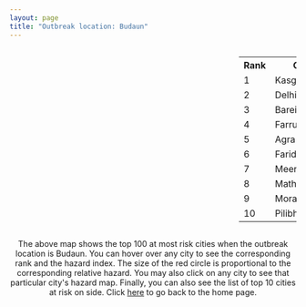 ```yaml
---
layout: page
title: "Outbreak location: Budaun"
---
```

<div style="width: 100%; overflow: auto;">
<div style="width: 75%; float: left;">
<div id="mapid">
<script src="https://buda-magenta.github.io/hazard_map/load_map.js"></script>

<script>
var marker_outbreak = L.marker([28.068312, 79.046073],{"autoPan": true}).addTo(map); marker_outbreak.bindTooltip("Budaun").openTooltip();

var circle_1 = L.circle([27.883846, 78.634890], {"pane": "markerPane", "color": "red", "fill": true, "fillOpacity": 0.2, "fillRule": "evenodd", "lineCap": "round", "lineJoin": "round", "opacity": 1.0, "radius": 141048, "stroke": true, "weight": 3}).addTo(map);
circle_1.bindTooltip("Kasganj<br>rank: 1<br>hazard index: 0.141049")
circle_1.bindPopup('<a href="https://buda-magenta.github.io/hazard_map/Kasganj">Kasganj</a>')

var circle_2 = L.circle([28.651718, 77.221939], {"pane": "markerPane", "color": "red", "fill": true, "fillOpacity": 0.2, "fillRule": "evenodd", "lineCap": "round", "lineJoin": "round", "opacity": 1.0, "radius": 77311, "stroke": true, "weight": 3}).addTo(map);
circle_2.bindTooltip("Delhi<br>rank: 2<br>hazard index: 0.077311")
circle_2.bindPopup('<a href="https://buda-magenta.github.io/hazard_map/Delhi">Delhi</a>')

var circle_3 = L.circle([28.457876, 79.405571], {"pane": "markerPane", "color": "red", "fill": true, "fillOpacity": 0.2, "fillRule": "evenodd", "lineCap": "round", "lineJoin": "round", "opacity": 1.0, "radius": 45508, "stroke": true, "weight": 3}).addTo(map);
circle_3.bindTooltip("Bareilly<br>rank: 3<br>hazard index: 0.045508")
circle_3.bindPopup('<a href="https://buda-magenta.github.io/hazard_map/Bareilly">Bareilly</a>')

var circle_4 = L.circle([27.437194, 79.489129], {"pane": "markerPane", "color": "red", "fill": true, "fillOpacity": 0.2, "fillRule": "evenodd", "lineCap": "round", "lineJoin": "round", "opacity": 1.0, "radius": 16944, "stroke": true, "weight": 3}).addTo(map);
circle_4.bindTooltip("Farrukhabad<br>rank: 4<br>hazard index: 0.016945")
circle_4.bindPopup('<a href="https://buda-magenta.github.io/hazard_map/Farrukhabad">Farrukhabad</a>')

var circle_5 = L.circle([27.175255, 78.009816], {"pane": "markerPane", "color": "red", "fill": true, "fillOpacity": 0.2, "fillRule": "evenodd", "lineCap": "round", "lineJoin": "round", "opacity": 1.0, "radius": 12525, "stroke": true, "weight": 3}).addTo(map);
circle_5.bindTooltip("Agra<br>rank: 5<br>hazard index: 0.012526")
circle_5.bindPopup('<a href="https://buda-magenta.github.io/hazard_map/Agra">Agra</a>')

var circle_6 = L.circle([28.402979, 77.310384], {"pane": "markerPane", "color": "red", "fill": true, "fillOpacity": 0.2, "fillRule": "evenodd", "lineCap": "round", "lineJoin": "round", "opacity": 1.0, "radius": 8984, "stroke": true, "weight": 3}).addTo(map);
circle_6.bindTooltip("Faridabad<br>rank: 6<br>hazard index: 0.008985")
circle_6.bindPopup('<a href="https://buda-magenta.github.io/hazard_map/Faridabad">Faridabad</a>')

var circle_7 = L.circle([29.000653, 77.768229], {"pane": "markerPane", "color": "red", "fill": true, "fillOpacity": 0.2, "fillRule": "evenodd", "lineCap": "round", "lineJoin": "round", "opacity": 1.0, "radius": 8372, "stroke": true, "weight": 3}).addTo(map);
circle_7.bindTooltip("Meerut<br>rank: 7<br>hazard index: 0.008373")
circle_7.bindPopup('<a href="https://buda-magenta.github.io/hazard_map/Meerut">Meerut</a>')

var circle_8 = L.circle([27.633333, 77.583333], {"pane": "markerPane", "color": "red", "fill": true, "fillOpacity": 0.2, "fillRule": "evenodd", "lineCap": "round", "lineJoin": "round", "opacity": 1.0, "radius": 6563, "stroke": true, "weight": 3}).addTo(map);
circle_8.bindTooltip("Mathura<br>rank: 8<br>hazard index: 0.006564")
circle_8.bindPopup('<a href="https://buda-magenta.github.io/hazard_map/Mathura">Mathura</a>')

var circle_9 = L.circle([28.863842, 78.805778], {"pane": "markerPane", "color": "red", "fill": true, "fillOpacity": 0.2, "fillRule": "evenodd", "lineCap": "round", "lineJoin": "round", "opacity": 1.0, "radius": 5691, "stroke": true, "weight": 3}).addTo(map);
circle_9.bindTooltip("Moradabad<br>rank: 9<br>hazard index: 0.005691")
circle_9.bindPopup('<a href="https://buda-magenta.github.io/hazard_map/Moradabad">Moradabad</a>')

var circle_10 = L.circle([28.495208, 80.107541], {"pane": "markerPane", "color": "red", "fill": true, "fillOpacity": 0.2, "fillRule": "evenodd", "lineCap": "round", "lineJoin": "round", "opacity": 1.0, "radius": 5629, "stroke": true, "weight": 3}).addTo(map);
circle_10.bindTooltip("Pilibhit<br>rank: 10<br>hazard index: 0.005630")
circle_10.bindPopup('<a href="https://buda-magenta.github.io/hazard_map/Pilibhit">Pilibhit</a>')

var circle_11 = L.circle([27.876990, 78.137290], {"pane": "markerPane", "color": "red", "fill": true, "fillOpacity": 0.2, "fillRule": "evenodd", "lineCap": "round", "lineJoin": "round", "opacity": 1.0, "radius": 5581, "stroke": true, "weight": 3}).addTo(map);
circle_11.bindTooltip("Aligarh<br>rank: 11<br>hazard index: 0.005581")
circle_11.bindPopup('<a href="https://buda-magenta.github.io/hazard_map/Aligarh">Aligarh</a>')

var circle_12 = L.circle([26.460914, 80.321759], {"pane": "markerPane", "color": "red", "fill": true, "fillOpacity": 0.2, "fillRule": "evenodd", "lineCap": "round", "lineJoin": "round", "opacity": 1.0, "radius": 4288, "stroke": true, "weight": 3}).addTo(map);
circle_12.bindTooltip("Kanpur<br>rank: 12<br>hazard index: 0.004288")
circle_12.bindPopup('<a href="https://buda-magenta.github.io/hazard_map/Kanpur">Kanpur</a>')

var circle_13 = L.circle([29.214460, 79.527918], {"pane": "markerPane", "color": "red", "fill": true, "fillOpacity": 0.2, "fillRule": "evenodd", "lineCap": "round", "lineJoin": "round", "opacity": 1.0, "radius": 4131, "stroke": true, "weight": 3}).addTo(map);
circle_13.bindTooltip("Haldwani<br>rank: 13<br>hazard index: 0.004131")
circle_13.bindPopup('<a href="https://buda-magenta.github.io/hazard_map/Haldwani">Haldwani</a>')

var circle_14 = L.circle([28.570784, 77.327107], {"pane": "markerPane", "color": "red", "fill": true, "fillOpacity": 0.2, "fillRule": "evenodd", "lineCap": "round", "lineJoin": "round", "opacity": 1.0, "radius": 4108, "stroke": true, "weight": 3}).addTo(map);
circle_14.bindTooltip("Noida<br>rank: 14<br>hazard index: 0.004109")
circle_14.bindPopup('<a href="https://buda-magenta.github.io/hazard_map/Noida">Noida</a>')

var circle_15 = L.circle([27.177366, 78.389912], {"pane": "markerPane", "color": "red", "fill": true, "fillOpacity": 0.2, "fillRule": "evenodd", "lineCap": "round", "lineJoin": "round", "opacity": 1.0, "radius": 3862, "stroke": true, "weight": 3}).addTo(map);
circle_15.bindTooltip("Firozabad<br>rank: 15<br>hazard index: 0.003862")
circle_15.bindPopup('<a href="https://buda-magenta.github.io/hazard_map/Firozabad">Firozabad</a>')

var circle_16 = L.circle([28.733400, 77.298600], {"pane": "markerPane", "color": "red", "fill": true, "fillOpacity": 0.2, "fillRule": "evenodd", "lineCap": "round", "lineJoin": "round", "opacity": 1.0, "radius": 3276, "stroke": true, "weight": 3}).addTo(map);
circle_16.bindTooltip("Loni<br>rank: 16<br>hazard index: 0.003277")
circle_16.bindPopup('<a href="https://buda-magenta.github.io/hazard_map/Loni">Loni</a>')

var circle_17 = L.circle([28.969640, 79.379747], {"pane": "markerPane", "color": "red", "fill": true, "fillOpacity": 0.2, "fillRule": "evenodd", "lineCap": "round", "lineJoin": "round", "opacity": 1.0, "radius": 3100, "stroke": true, "weight": 3}).addTo(map);
circle_17.bindTooltip("Rudrapur City<br>rank: 17<br>hazard index: 0.003101")
circle_17.bindPopup('<a href="https://buda-magenta.github.io/hazard_map/Rudrapur_City">Rudrapur City</a>')

var circle_18 = L.circle([27.985060, 80.753845], {"pane": "markerPane", "color": "red", "fill": true, "fillOpacity": 0.2, "fillRule": "evenodd", "lineCap": "round", "lineJoin": "round", "opacity": 1.0, "radius": 2951, "stroke": true, "weight": 3}).addTo(map);
circle_18.bindTooltip("Lakhimpur<br>rank: 18<br>hazard index: 0.002951")
circle_18.bindPopup('<a href="https://buda-magenta.github.io/hazard_map/Lakhimpur">Lakhimpur</a>')

var circle_19 = L.circle([27.573243, 78.111739], {"pane": "markerPane", "color": "red", "fill": true, "fillOpacity": 0.2, "fillRule": "evenodd", "lineCap": "round", "lineJoin": "round", "opacity": 1.0, "radius": 2582, "stroke": true, "weight": 3}).addTo(map);
circle_19.bindTooltip("Hathras<br>rank: 19<br>hazard index: 0.002582")
circle_19.bindPopup('<a href="https://buda-magenta.github.io/hazard_map/Hathras">Hathras</a>')

var circle_20 = L.circle([29.448006, 77.740685], {"pane": "markerPane", "color": "red", "fill": true, "fillOpacity": 0.2, "fillRule": "evenodd", "lineCap": "round", "lineJoin": "round", "opacity": 1.0, "radius": 2510, "stroke": true, "weight": 3}).addTo(map);
circle_20.bindTooltip("Muzaffarnagar<br>rank: 20<br>hazard index: 0.002510")
circle_20.bindPopup('<a href="https://buda-magenta.github.io/hazard_map/Muzaffarnagar">Muzaffarnagar</a>')

var circle_21 = L.circle([27.338577, 80.097526], {"pane": "markerPane", "color": "red", "fill": true, "fillOpacity": 0.2, "fillRule": "evenodd", "lineCap": "round", "lineJoin": "round", "opacity": 1.0, "radius": 2139, "stroke": true, "weight": 3}).addTo(map);
circle_21.bindTooltip("Hardoi<br>rank: 21<br>hazard index: 0.002139")
circle_21.bindPopup('<a href="https://buda-magenta.github.io/hazard_map/Hardoi">Hardoi</a>')

var circle_22 = L.circle([27.912633, 79.746563], {"pane": "markerPane", "color": "red", "fill": true, "fillOpacity": 0.2, "fillRule": "evenodd", "lineCap": "round", "lineJoin": "round", "opacity": 1.0, "radius": 2097, "stroke": true, "weight": 3}).addTo(map);
circle_22.bindTooltip("Shahjahanpur<br>rank: 22<br>hazard index: 0.002098")
circle_22.bindPopup('<a href="https://buda-magenta.github.io/hazard_map/Shahjahanpur">Shahjahanpur</a>')

var circle_23 = L.circle([28.794068, 79.185930], {"pane": "markerPane", "color": "red", "fill": true, "fillOpacity": 0.2, "fillRule": "evenodd", "lineCap": "round", "lineJoin": "round", "opacity": 1.0, "radius": 2080, "stroke": true, "weight": 3}).addTo(map);
circle_23.bindTooltip("Rampur<br>rank: 23<br>hazard index: 0.002080")
circle_23.bindPopup('<a href="https://buda-magenta.github.io/hazard_map/Rampur">Rampur</a>')

var circle_24 = L.circle([26.838100, 80.934600], {"pane": "markerPane", "color": "red", "fill": true, "fillOpacity": 0.2, "fillRule": "evenodd", "lineCap": "round", "lineJoin": "round", "opacity": 1.0, "radius": 1882, "stroke": true, "weight": 3}).addTo(map);
circle_24.bindTooltip("Lucknow<br>rank: 24<br>hazard index: 0.001883")
circle_24.bindPopup('<a href="https://buda-magenta.github.io/hazard_map/Lucknow">Lucknow</a>')

var circle_25 = L.circle([28.740613, 77.835426], {"pane": "markerPane", "color": "red", "fill": true, "fillOpacity": 0.2, "fillRule": "evenodd", "lineCap": "round", "lineJoin": "round", "opacity": 1.0, "radius": 1680, "stroke": true, "weight": 3}).addTo(map);
circle_25.bindTooltip("Hapur<br>rank: 25<br>hazard index: 0.001681")
circle_25.bindPopup('<a href="https://buda-magenta.github.io/hazard_map/Hapur">Hapur</a>')

var circle_26 = L.circle([26.718324, 79.090254], {"pane": "markerPane", "color": "red", "fill": true, "fillOpacity": 0.2, "fillRule": "evenodd", "lineCap": "round", "lineJoin": "round", "opacity": 1.0, "radius": 1642, "stroke": true, "weight": 3}).addTo(map);
circle_26.bindTooltip("Etawah<br>rank: 26<br>hazard index: 0.001642")
circle_26.bindPopup('<a href="https://buda-magenta.github.io/hazard_map/Etawah">Etawah</a>')

var circle_27 = L.circle([27.265212, 77.369126], {"pane": "markerPane", "color": "red", "fill": true, "fillOpacity": 0.2, "fillRule": "evenodd", "lineCap": "round", "lineJoin": "round", "opacity": 1.0, "radius": 1631, "stroke": true, "weight": 3}).addTo(map);
circle_27.bindTooltip("Bharatpur<br>rank: 27<br>hazard index: 0.001632")
circle_27.bindPopup('<a href="https://buda-magenta.github.io/hazard_map/Bharatpur">Bharatpur</a>')

var circle_28 = L.circle([27.733696, 81.477321], {"pane": "markerPane", "color": "red", "fill": true, "fillOpacity": 0.2, "fillRule": "evenodd", "lineCap": "round", "lineJoin": "round", "opacity": 1.0, "radius": 1591, "stroke": true, "weight": 3}).addTo(map);
circle_28.bindTooltip("Bahraich<br>rank: 28<br>hazard index: 0.001592")
circle_28.bindPopup('<a href="https://buda-magenta.github.io/hazard_map/Bahraich">Bahraich</a>')

var circle_29 = L.circle([29.211757, 78.961731], {"pane": "markerPane", "color": "red", "fill": true, "fillOpacity": 0.2, "fillRule": "evenodd", "lineCap": "round", "lineJoin": "round", "opacity": 1.0, "radius": 1588, "stroke": true, "weight": 3}).addTo(map);
circle_29.bindTooltip("Kashipur<br>rank: 29<br>hazard index: 0.001589")
circle_29.bindPopup('<a href="https://buda-magenta.github.io/hazard_map/Kashipur">Kashipur</a>')

var circle_30 = L.circle([28.388861, 77.974798], {"pane": "markerPane", "color": "red", "fill": true, "fillOpacity": 0.2, "fillRule": "evenodd", "lineCap": "round", "lineJoin": "round", "opacity": 1.0, "radius": 1425, "stroke": true, "weight": 3}).addTo(map);
circle_30.bindTooltip("Bulandshahr<br>rank: 30<br>hazard index: 0.001425")
circle_30.bindPopup('<a href="https://buda-magenta.github.io/hazard_map/Bulandshahr">Bulandshahr</a>')

var circle_31 = L.circle([28.618753, 78.550874], {"pane": "markerPane", "color": "red", "fill": true, "fillOpacity": 0.2, "fillRule": "evenodd", "lineCap": "round", "lineJoin": "round", "opacity": 1.0, "radius": 1415, "stroke": true, "weight": 3}).addTo(map);
circle_31.bindTooltip("Sambhal<br>rank: 31<br>hazard index: 0.001416")
circle_31.bindPopup('<a href="https://buda-magenta.github.io/hazard_map/Sambhal">Sambhal</a>')

var circle_32 = L.circle([19.075990, 72.877393], {"pane": "markerPane", "color": "red", "fill": true, "fillOpacity": 0.2, "fillRule": "evenodd", "lineCap": "round", "lineJoin": "round", "opacity": 1.0, "radius": 1327, "stroke": true, "weight": 3}).addTo(map);
circle_32.bindTooltip("Mumbai<br>rank: 32<br>hazard index: 0.001327")
circle_32.bindPopup('<a href="https://buda-magenta.github.io/hazard_map/Mumbai">Mumbai</a>')

var circle_33 = L.circle([26.500000, 78.750000], {"pane": "markerPane", "color": "red", "fill": true, "fillOpacity": 0.2, "fillRule": "evenodd", "lineCap": "round", "lineJoin": "round", "opacity": 1.0, "radius": 1262, "stroke": true, "weight": 3}).addTo(map);
circle_33.bindTooltip("Bhind<br>rank: 33<br>hazard index: 0.001262")
circle_33.bindPopup('<a href="https://buda-magenta.github.io/hazard_map/Bhind">Bhind</a>')

var circle_34 = L.circle([28.923397, 78.488317], {"pane": "markerPane", "color": "red", "fill": true, "fillOpacity": 0.2, "fillRule": "evenodd", "lineCap": "round", "lineJoin": "round", "opacity": 1.0, "radius": 1260, "stroke": true, "weight": 3}).addTo(map);
circle_34.bindTooltip("Amroha<br>rank: 34<br>hazard index: 0.001261")
circle_34.bindPopup('<a href="https://buda-magenta.github.io/hazard_map/Amroha">Amroha</a>')

var circle_35 = L.circle([28.753900, 77.399900], {"pane": "markerPane", "color": "red", "fill": true, "fillOpacity": 0.2, "fillRule": "evenodd", "lineCap": "round", "lineJoin": "round", "opacity": 1.0, "radius": 1211, "stroke": true, "weight": 3}).addTo(map);
circle_35.bindTooltip("Khora<br>rank: 35<br>hazard index: 0.001212")
circle_35.bindPopup('<a href="https://buda-magenta.github.io/hazard_map/Khora">Khora</a>')

var circle_36 = L.circle([27.504639, 80.829466], {"pane": "markerPane", "color": "red", "fill": true, "fillOpacity": 0.2, "fillRule": "evenodd", "lineCap": "round", "lineJoin": "round", "opacity": 1.0, "radius": 1134, "stroke": true, "weight": 3}).addTo(map);
circle_36.bindTooltip("Sitapur<br>rank: 36<br>hazard index: 0.001134")
circle_36.bindPopup('<a href="https://buda-magenta.github.io/hazard_map/Sitapur">Sitapur</a>')

var circle_37 = L.circle([26.250000, 81.250000], {"pane": "markerPane", "color": "red", "fill": true, "fillOpacity": 0.2, "fillRule": "evenodd", "lineCap": "round", "lineJoin": "round", "opacity": 1.0, "radius": 1119, "stroke": true, "weight": 3}).addTo(map);
circle_37.bindTooltip("Rae Bareli<br>rank: 37<br>hazard index: 0.001120")
circle_37.bindPopup('<a href="https://buda-magenta.github.io/hazard_map/Rae_Bareli">Rae Bareli</a>')

var circle_38 = L.circle([27.036604, 78.651436], {"pane": "markerPane", "color": "red", "fill": true, "fillOpacity": 0.2, "fillRule": "evenodd", "lineCap": "round", "lineJoin": "round", "opacity": 1.0, "radius": 1108, "stroke": true, "weight": 3}).addTo(map);
circle_38.bindTooltip("Shikohabad<br>rank: 38<br>hazard index: 0.001108")
circle_38.bindPopup('<a href="https://buda-magenta.github.io/hazard_map/Shikohabad">Shikohabad</a>')

var circle_39 = L.circle([27.209822, 79.048137], {"pane": "markerPane", "color": "red", "fill": true, "fillOpacity": 0.2, "fillRule": "evenodd", "lineCap": "round", "lineJoin": "round", "opacity": 1.0, "radius": 1107, "stroke": true, "weight": 3}).addTo(map);
circle_39.bindTooltip("Mainpuri<br>rank: 39<br>hazard index: 0.001107")
circle_39.bindPopup('<a href="https://buda-magenta.github.io/hazard_map/Mainpuri">Mainpuri</a>')

var circle_40 = L.circle([28.428262, 77.002700], {"pane": "markerPane", "color": "red", "fill": true, "fillOpacity": 0.2, "fillRule": "evenodd", "lineCap": "round", "lineJoin": "round", "opacity": 1.0, "radius": 1092, "stroke": true, "weight": 3}).addTo(map);
circle_40.bindTooltip("Gurgaon<br>rank: 40<br>hazard index: 0.001093")
circle_40.bindPopup('<a href="https://buda-magenta.github.io/hazard_map/Gurgaon">Gurgaon</a>')

var circle_41 = L.circle([28.651718, 77.221939], {"pane": "markerPane", "color": "red", "fill": true, "fillOpacity": 0.2, "fillRule": "evenodd", "lineCap": "round", "lineJoin": "round", "opacity": 1.0, "radius": 852, "stroke": true, "weight": 3}).addTo(map);
circle_41.bindTooltip("Dehri<br>rank: 41<br>hazard index: 0.000852")
circle_41.bindPopup('<a href="https://buda-magenta.github.io/hazard_map/Dehri">Dehri</a>')

var circle_42 = L.circle([28.176959, 77.373112], {"pane": "markerPane", "color": "red", "fill": true, "fillOpacity": 0.2, "fillRule": "evenodd", "lineCap": "round", "lineJoin": "round", "opacity": 1.0, "radius": 836, "stroke": true, "weight": 3}).addTo(map);
circle_42.bindTooltip("Palwal<br>rank: 42<br>hazard index: 0.000836")
circle_42.bindPopup('<a href="https://buda-magenta.github.io/hazard_map/Palwal">Palwal</a>')

var circle_43 = L.circle([25.531031, 78.652689], {"pane": "markerPane", "color": "red", "fill": true, "fillOpacity": 0.2, "fillRule": "evenodd", "lineCap": "round", "lineJoin": "round", "opacity": 1.0, "radius": 826, "stroke": true, "weight": 3}).addTo(map);
circle_43.bindTooltip("Jhansi<br>rank: 43<br>hazard index: 0.000826")
circle_43.bindPopup('<a href="https://buda-magenta.github.io/hazard_map/Jhansi">Jhansi</a>')

var circle_44 = L.circle([28.901090, 76.580194], {"pane": "markerPane", "color": "red", "fill": true, "fillOpacity": 0.2, "fillRule": "evenodd", "lineCap": "round", "lineJoin": "round", "opacity": 1.0, "radius": 795, "stroke": true, "weight": 3}).addTo(map);
circle_44.bindTooltip("Rohtak<br>rank: 44<br>hazard index: 0.000795")
circle_44.bindPopup('<a href="https://buda-magenta.github.io/hazard_map/Rohtak">Rohtak</a>')

var circle_45 = L.circle([28.826162, 77.541656], {"pane": "markerPane", "color": "red", "fill": true, "fillOpacity": 0.2, "fillRule": "evenodd", "lineCap": "round", "lineJoin": "round", "opacity": 1.0, "radius": 780, "stroke": true, "weight": 3}).addTo(map);
circle_45.bindTooltip("Modinagar<br>rank: 45<br>hazard index: 0.000781")
circle_45.bindPopup('<a href="https://buda-magenta.github.io/hazard_map/Modinagar">Modinagar</a>')

var circle_46 = L.circle([28.488378, 78.735249], {"pane": "markerPane", "color": "red", "fill": true, "fillOpacity": 0.2, "fillRule": "evenodd", "lineCap": "round", "lineJoin": "round", "opacity": 1.0, "radius": 742, "stroke": true, "weight": 3}).addTo(map);
circle_46.bindTooltip("Chandausi<br>rank: 46<br>hazard index: 0.000743")
circle_46.bindPopup('<a href="https://buda-magenta.github.io/hazard_map/Chandausi">Chandausi</a>')

var circle_47 = L.circle([30.909016, 75.851601], {"pane": "markerPane", "color": "red", "fill": true, "fillOpacity": 0.2, "fillRule": "evenodd", "lineCap": "round", "lineJoin": "round", "opacity": 1.0, "radius": 698, "stroke": true, "weight": 3}).addTo(map);
circle_47.bindTooltip("Ludhiana<br>rank: 47<br>hazard index: 0.000699")
circle_47.bindPopup('<a href="https://buda-magenta.github.io/hazard_map/Ludhiana">Ludhiana</a>')

var circle_48 = L.circle([12.979120, 77.591300], {"pane": "markerPane", "color": "red", "fill": true, "fillOpacity": 0.2, "fillRule": "evenodd", "lineCap": "round", "lineJoin": "round", "opacity": 1.0, "radius": 698, "stroke": true, "weight": 3}).addTo(map);
circle_48.bindTooltip("Bangalore<br>rank: 48<br>hazard index: 0.000698")
circle_48.bindPopup('<a href="https://buda-magenta.github.io/hazard_map/Bangalore">Bangalore</a>')

var circle_49 = L.circle([28.205907, 77.875714], {"pane": "markerPane", "color": "red", "fill": true, "fillOpacity": 0.2, "fillRule": "evenodd", "lineCap": "round", "lineJoin": "round", "opacity": 1.0, "radius": 688, "stroke": true, "weight": 3}).addTo(map);
circle_49.bindTooltip("Khurja<br>rank: 49<br>hazard index: 0.000689")
circle_49.bindPopup('<a href="https://buda-magenta.github.io/hazard_map/Khurja">Khurja</a>')

var circle_50 = L.circle([22.541418, 88.357691], {"pane": "markerPane", "color": "red", "fill": true, "fillOpacity": 0.2, "fillRule": "evenodd", "lineCap": "round", "lineJoin": "round", "opacity": 1.0, "radius": 589, "stroke": true, "weight": 3}).addTo(map);
circle_50.bindTooltip("Kolkata<br>rank: 50<br>hazard index: 0.000589")
circle_50.bindPopup('<a href="https://buda-magenta.github.io/hazard_map/Kolkata">Kolkata</a>')

var circle_51 = L.circle([26.671329, 83.364583], {"pane": "markerPane", "color": "red", "fill": true, "fillOpacity": 0.2, "fillRule": "evenodd", "lineCap": "round", "lineJoin": "round", "opacity": 1.0, "radius": 547, "stroke": true, "weight": 3}).addTo(map);
circle_51.bindTooltip("Gorakhpur<br>rank: 51<br>hazard index: 0.000548")
circle_51.bindPopup('<a href="https://buda-magenta.github.io/hazard_map/Gorakhpur">Gorakhpur</a>')

var circle_52 = L.circle([29.988077, 77.508130], {"pane": "markerPane", "color": "red", "fill": true, "fillOpacity": 0.2, "fillRule": "evenodd", "lineCap": "round", "lineJoin": "round", "opacity": 1.0, "radius": 519, "stroke": true, "weight": 3}).addTo(map);
circle_52.bindTooltip("Saharanpur<br>rank: 52<br>hazard index: 0.000520")
circle_52.bindPopup('<a href="https://buda-magenta.github.io/hazard_map/Saharanpur">Saharanpur</a>')

var circle_53 = L.circle([25.609324, 85.123525], {"pane": "markerPane", "color": "red", "fill": true, "fillOpacity": 0.2, "fillRule": "evenodd", "lineCap": "round", "lineJoin": "round", "opacity": 1.0, "radius": 501, "stroke": true, "weight": 3}).addTo(map);
circle_53.bindTooltip("Patna<br>rank: 53<br>hazard index: 0.000502")
circle_53.bindPopup('<a href="https://buda-magenta.github.io/hazard_map/Patna">Patna</a>')

var circle_54 = L.circle([23.021624, 72.579707], {"pane": "markerPane", "color": "red", "fill": true, "fillOpacity": 0.2, "fillRule": "evenodd", "lineCap": "round", "lineJoin": "round", "opacity": 1.0, "radius": 501, "stroke": true, "weight": 3}).addTo(map);
circle_54.bindTooltip("Ahmedabad<br>rank: 54<br>hazard index: 0.000502")
circle_54.bindPopup('<a href="https://buda-magenta.github.io/hazard_map/Ahmedabad">Ahmedabad</a>')

var circle_55 = L.circle([17.388786, 78.461065], {"pane": "markerPane", "color": "red", "fill": true, "fillOpacity": 0.2, "fillRule": "evenodd", "lineCap": "round", "lineJoin": "round", "opacity": 1.0, "radius": 488, "stroke": true, "weight": 3}).addTo(map);
circle_55.bindTooltip("Hyderabad<br>rank: 55<br>hazard index: 0.000489")
circle_55.bindPopup('<a href="https://buda-magenta.github.io/hazard_map/Hyderabad">Hyderabad</a>')

var circle_56 = L.circle([26.915458, 75.818982], {"pane": "markerPane", "color": "red", "fill": true, "fillOpacity": 0.2, "fillRule": "evenodd", "lineCap": "round", "lineJoin": "round", "opacity": 1.0, "radius": 474, "stroke": true, "weight": 3}).addTo(map);
circle_56.bindTooltip("Jaipur<br>rank: 56<br>hazard index: 0.000474")
circle_56.bindPopup('<a href="https://buda-magenta.github.io/hazard_map/Jaipur">Jaipur</a>')

var circle_57 = L.circle([29.003314, 77.016732], {"pane": "markerPane", "color": "red", "fill": true, "fillOpacity": 0.2, "fillRule": "evenodd", "lineCap": "round", "lineJoin": "round", "opacity": 1.0, "radius": 444, "stroke": true, "weight": 3}).addTo(map);
circle_57.bindTooltip("Sonipat<br>rank: 57<br>hazard index: 0.000444")
circle_57.bindPopup('<a href="https://buda-magenta.github.io/hazard_map/Sonipat">Sonipat</a>')

var circle_58 = L.circle([13.083694, 80.270186], {"pane": "markerPane", "color": "red", "fill": true, "fillOpacity": 0.2, "fillRule": "evenodd", "lineCap": "round", "lineJoin": "round", "opacity": 1.0, "radius": 425, "stroke": true, "weight": 3}).addTo(map);
circle_58.bindTooltip("Chennai<br>rank: 58<br>hazard index: 0.000426")
circle_58.bindPopup('<a href="https://buda-magenta.github.io/hazard_map/Chennai">Chennai</a>')

var circle_59 = L.circle([18.521428, 73.854454], {"pane": "markerPane", "color": "red", "fill": true, "fillOpacity": 0.2, "fillRule": "evenodd", "lineCap": "round", "lineJoin": "round", "opacity": 1.0, "radius": 415, "stroke": true, "weight": 3}).addTo(map);
circle_59.bindTooltip("Pune<br>rank: 59<br>hazard index: 0.000416")
circle_59.bindPopup('<a href="https://buda-magenta.github.io/hazard_map/Pune">Pune</a>')

var circle_60 = L.circle([30.733442, 76.779714], {"pane": "markerPane", "color": "red", "fill": true, "fillOpacity": 0.2, "fillRule": "evenodd", "lineCap": "round", "lineJoin": "round", "opacity": 1.0, "radius": 412, "stroke": true, "weight": 3}).addTo(map);
circle_60.bindTooltip("Chandigarh<br>rank: 60<br>hazard index: 0.000412")
circle_60.bindPopup('<a href="https://buda-magenta.github.io/hazard_map/Chandigarh">Chandigarh</a>')

var circle_61 = L.circle([26.203725, 78.157363], {"pane": "markerPane", "color": "red", "fill": true, "fillOpacity": 0.2, "fillRule": "evenodd", "lineCap": "round", "lineJoin": "round", "opacity": 1.0, "radius": 407, "stroke": true, "weight": 3}).addTo(map);
circle_61.bindTooltip("Gwalior<br>rank: 61<br>hazard index: 0.000407")
circle_61.bindPopup('<a href="https://buda-magenta.github.io/hazard_map/Gwalior">Gwalior</a>')

var circle_62 = L.circle([25.603508, 83.507454], {"pane": "markerPane", "color": "red", "fill": true, "fillOpacity": 0.2, "fillRule": "evenodd", "lineCap": "round", "lineJoin": "round", "opacity": 1.0, "radius": 398, "stroke": true, "weight": 3}).addTo(map);
circle_62.bindTooltip("Ghazipur<br>rank: 62<br>hazard index: 0.000398")
circle_62.bindPopup('<a href="https://buda-magenta.github.io/hazard_map/Ghazipur">Ghazipur</a>')

var circle_63 = L.circle([25.954628, 83.647350], {"pane": "markerPane", "color": "red", "fill": true, "fillOpacity": 0.2, "fillRule": "evenodd", "lineCap": "round", "lineJoin": "round", "opacity": 1.0, "radius": 365, "stroke": true, "weight": 3}).addTo(map);
circle_63.bindTooltip("Maunath Bhanjan<br>rank: 63<br>hazard index: 0.000366")
circle_63.bindPopup('<a href="https://buda-magenta.github.io/hazard_map/Maunath_Bhanjan">Maunath Bhanjan</a>')

var circle_64 = L.circle([25.438130, 81.833800], {"pane": "markerPane", "color": "red", "fill": true, "fillOpacity": 0.2, "fillRule": "evenodd", "lineCap": "round", "lineJoin": "round", "opacity": 1.0, "radius": 356, "stroke": true, "weight": 3}).addTo(map);
circle_64.bindTooltip("Allahabad<br>rank: 64<br>hazard index: 0.000357")
circle_64.bindPopup('<a href="https://buda-magenta.github.io/hazard_map/Allahabad">Allahabad</a>')

var circle_65 = L.circle([31.634308, 74.873679], {"pane": "markerPane", "color": "red", "fill": true, "fillOpacity": 0.2, "fillRule": "evenodd", "lineCap": "round", "lineJoin": "round", "opacity": 1.0, "radius": 352, "stroke": true, "weight": 3}).addTo(map);
circle_65.bindTooltip("Amritsar<br>rank: 65<br>hazard index: 0.000353")
circle_65.bindPopup('<a href="https://buda-magenta.github.io/hazard_map/Amritsar">Amritsar</a>')

var circle_66 = L.circle([28.660965, 76.834676], {"pane": "markerPane", "color": "red", "fill": true, "fillOpacity": 0.2, "fillRule": "evenodd", "lineCap": "round", "lineJoin": "round", "opacity": 1.0, "radius": 350, "stroke": true, "weight": 3}).addTo(map);
circle_66.bindTooltip("Bahadurgarh<br>rank: 66<br>hazard index: 0.000351")
circle_66.bindPopup('<a href="https://buda-magenta.github.io/hazard_map/Bahadurgarh">Bahadurgarh</a>')

var circle_67 = L.circle([29.391275, 76.977168], {"pane": "markerPane", "color": "red", "fill": true, "fillOpacity": 0.2, "fillRule": "evenodd", "lineCap": "round", "lineJoin": "round", "opacity": 1.0, "radius": 324, "stroke": true, "weight": 3}).addTo(map);
circle_67.bindTooltip("Panipat<br>rank: 67<br>hazard index: 0.000325")
circle_67.bindPopup('<a href="https://buda-magenta.github.io/hazard_map/Panipat">Panipat</a>')

var circle_68 = L.circle([31.292011, 75.568058], {"pane": "markerPane", "color": "red", "fill": true, "fillOpacity": 0.2, "fillRule": "evenodd", "lineCap": "round", "lineJoin": "round", "opacity": 1.0, "radius": 313, "stroke": true, "weight": 3}).addTo(map);
circle_68.bindTooltip("Jalandhar<br>rank: 68<br>hazard index: 0.000313")
circle_68.bindPopup('<a href="https://buda-magenta.github.io/hazard_map/Jalandhar">Jalandhar</a>')

var circle_69 = L.circle([25.335649, 83.007629], {"pane": "markerPane", "color": "red", "fill": true, "fillOpacity": 0.2, "fillRule": "evenodd", "lineCap": "round", "lineJoin": "round", "opacity": 1.0, "radius": 258, "stroke": true, "weight": 3}).addTo(map);
circle_69.bindTooltip("Varanasi<br>rank: 69<br>hazard index: 0.000259")
circle_69.bindPopup('<a href="https://buda-magenta.github.io/hazard_map/Varanasi">Varanasi</a>')

var circle_70 = L.circle([29.301826, 76.338471], {"pane": "markerPane", "color": "red", "fill": true, "fillOpacity": 0.2, "fillRule": "evenodd", "lineCap": "round", "lineJoin": "round", "opacity": 1.0, "radius": 251, "stroke": true, "weight": 3}).addTo(map);
circle_70.bindTooltip("Jind<br>rank: 70<br>hazard index: 0.000252")
circle_70.bindPopup('<a href="https://buda-magenta.github.io/hazard_map/Jind">Jind</a>')

var circle_71 = L.circle([27.639077, 76.614452], {"pane": "markerPane", "color": "red", "fill": true, "fillOpacity": 0.2, "fillRule": "evenodd", "lineCap": "round", "lineJoin": "round", "opacity": 1.0, "radius": 248, "stroke": true, "weight": 3}).addTo(map);
circle_71.bindTooltip("Alwar<br>rank: 71<br>hazard index: 0.000248")
circle_71.bindPopup('<a href="https://buda-magenta.github.io/hazard_map/Alwar">Alwar</a>')

var circle_72 = L.circle([15.398403, 73.812918], {"pane": "markerPane", "color": "red", "fill": true, "fillOpacity": 0.2, "fillRule": "evenodd", "lineCap": "round", "lineJoin": "round", "opacity": 1.0, "radius": 247, "stroke": true, "weight": 3}).addTo(map);
circle_72.bindTooltip("Vasco Da Gama<br>rank: 72<br>hazard index: 0.000248")
circle_72.bindPopup('<a href="https://buda-magenta.github.io/hazard_map/Vasco_Da_Gama">Vasco Da Gama</a>')

var circle_73 = L.circle([30.325565, 78.043681], {"pane": "markerPane", "color": "red", "fill": true, "fillOpacity": 0.2, "fillRule": "evenodd", "lineCap": "round", "lineJoin": "round", "opacity": 1.0, "radius": 244, "stroke": true, "weight": 3}).addTo(map);
circle_73.bindTooltip("Dehradun<br>rank: 73<br>hazard index: 0.000244")
circle_73.bindPopup('<a href="https://buda-magenta.github.io/hazard_map/Dehradun">Dehradun</a>')

var circle_74 = L.circle([26.180598, 91.753943], {"pane": "markerPane", "color": "red", "fill": true, "fillOpacity": 0.2, "fillRule": "evenodd", "lineCap": "round", "lineJoin": "round", "opacity": 1.0, "radius": 243, "stroke": true, "weight": 3}).addTo(map);
circle_74.bindTooltip("Guwahati<br>rank: 74<br>hazard index: 0.000244")
circle_74.bindPopup('<a href="https://buda-magenta.github.io/hazard_map/Guwahati">Guwahati</a>')

var circle_75 = L.circle([29.680327, 76.989625], {"pane": "markerPane", "color": "red", "fill": true, "fillOpacity": 0.2, "fillRule": "evenodd", "lineCap": "round", "lineJoin": "round", "opacity": 1.0, "radius": 223, "stroke": true, "weight": 3}).addTo(map);
circle_75.bindTooltip("Karnal<br>rank: 75<br>hazard index: 0.000223")
circle_75.bindPopup('<a href="https://buda-magenta.github.io/hazard_map/Karnal">Karnal</a>')

var circle_76 = L.circle([34.074744, 74.820444], {"pane": "markerPane", "color": "red", "fill": true, "fillOpacity": 0.2, "fillRule": "evenodd", "lineCap": "round", "lineJoin": "round", "opacity": 1.0, "radius": 217, "stroke": true, "weight": 3}).addTo(map);
circle_76.bindTooltip("Srinagar<br>rank: 76<br>hazard index: 0.000217")
circle_76.bindPopup('<a href="https://buda-magenta.github.io/hazard_map/Srinagar">Srinagar</a>')

var circle_77 = L.circle([23.258486, 77.401989], {"pane": "markerPane", "color": "red", "fill": true, "fillOpacity": 0.2, "fillRule": "evenodd", "lineCap": "round", "lineJoin": "round", "opacity": 1.0, "radius": 215, "stroke": true, "weight": 3}).addTo(map);
circle_77.bindTooltip("Bhopal<br>rank: 77<br>hazard index: 0.000216")
circle_77.bindPopup('<a href="https://buda-magenta.github.io/hazard_map/Bhopal">Bhopal</a>')

var circle_78 = L.circle([21.149813, 79.082056], {"pane": "markerPane", "color": "red", "fill": true, "fillOpacity": 0.2, "fillRule": "evenodd", "lineCap": "round", "lineJoin": "round", "opacity": 1.0, "radius": 202, "stroke": true, "weight": 3}).addTo(map);
circle_78.bindTooltip("Nagpur<br>rank: 78<br>hazard index: 0.000202")
circle_78.bindPopup('<a href="https://buda-magenta.github.io/hazard_map/Nagpur">Nagpur</a>')

var circle_79 = L.circle([20.266777, 85.843559], {"pane": "markerPane", "color": "red", "fill": true, "fillOpacity": 0.2, "fillRule": "evenodd", "lineCap": "round", "lineJoin": "round", "opacity": 1.0, "radius": 196, "stroke": true, "weight": 3}).addTo(map);
circle_79.bindTooltip("Bhubaneswar<br>rank: 79<br>hazard index: 0.000197")
circle_79.bindPopup('<a href="https://buda-magenta.github.io/hazard_map/Bhubaneswar">Bhubaneswar</a>')

var circle_80 = L.circle([32.718561, 74.858092], {"pane": "markerPane", "color": "red", "fill": true, "fillOpacity": 0.2, "fillRule": "evenodd", "lineCap": "round", "lineJoin": "round", "opacity": 1.0, "radius": 191, "stroke": true, "weight": 3}).addTo(map);
circle_80.bindTooltip("Jammu<br>rank: 80<br>hazard index: 0.000192")
circle_80.bindPopup('<a href="https://buda-magenta.github.io/hazard_map/Jammu">Jammu</a>')

var circle_81 = L.circle([23.370035, 85.325013], {"pane": "markerPane", "color": "red", "fill": true, "fillOpacity": 0.2, "fillRule": "evenodd", "lineCap": "round", "lineJoin": "round", "opacity": 1.0, "radius": 179, "stroke": true, "weight": 3}).addTo(map);
circle_81.bindTooltip("Ranchi<br>rank: 81<br>hazard index: 0.000179")
circle_81.bindPopup('<a href="https://buda-magenta.github.io/hazard_map/Ranchi">Ranchi</a>')

var circle_82 = L.circle([29.500882, 77.348383], {"pane": "markerPane", "color": "red", "fill": true, "fillOpacity": 0.2, "fillRule": "evenodd", "lineCap": "round", "lineJoin": "round", "opacity": 1.0, "radius": 168, "stroke": true, "weight": 3}).addTo(map);
circle_82.bindTooltip("Shamli<br>rank: 82<br>hazard index: 0.000169")
circle_82.bindPopup('<a href="https://buda-magenta.github.io/hazard_map/Shamli">Shamli</a>')

var circle_83 = L.circle([29.938447, 78.145298], {"pane": "markerPane", "color": "red", "fill": true, "fillOpacity": 0.2, "fillRule": "evenodd", "lineCap": "round", "lineJoin": "round", "opacity": 1.0, "radius": 165, "stroke": true, "weight": 3}).addTo(map);
circle_83.bindTooltip("Haridwar<br>rank: 83<br>hazard index: 0.000166")
circle_83.bindPopup('<a href="https://buda-magenta.github.io/hazard_map/Haridwar">Haridwar</a>')

var circle_84 = L.circle([29.154148, 77.305954], {"pane": "markerPane", "color": "red", "fill": true, "fillOpacity": 0.2, "fillRule": "evenodd", "lineCap": "round", "lineJoin": "round", "opacity": 1.0, "radius": 161, "stroke": true, "weight": 3}).addTo(map);
circle_84.bindTooltip("Baraut<br>rank: 84<br>hazard index: 0.000161")
circle_84.bindPopup('<a href="https://buda-magenta.github.io/hazard_map/Baraut">Baraut</a>')

var circle_85 = L.circle([30.179115, 75.047102], {"pane": "markerPane", "color": "red", "fill": true, "fillOpacity": 0.2, "fillRule": "evenodd", "lineCap": "round", "lineJoin": "round", "opacity": 1.0, "radius": 158, "stroke": true, "weight": 3}).addTo(map);
circle_85.bindTooltip("Bathinda<br>rank: 85<br>hazard index: 0.000159")
circle_85.bindPopup('<a href="https://buda-magenta.github.io/hazard_map/Bathinda">Bathinda</a>')

var circle_86 = L.circle([26.698885, 88.320030], {"pane": "markerPane", "color": "red", "fill": true, "fillOpacity": 0.2, "fillRule": "evenodd", "lineCap": "round", "lineJoin": "round", "opacity": 1.0, "radius": 157, "stroke": true, "weight": 3}).addTo(map);
circle_86.bindTooltip("Bagdogra<br>rank: 86<br>hazard index: 0.000158")
circle_86.bindPopup('<a href="https://buda-magenta.github.io/hazard_map/Bagdogra">Bagdogra</a>')

var circle_87 = L.circle([22.720362, 75.868200], {"pane": "markerPane", "color": "red", "fill": true, "fillOpacity": 0.2, "fillRule": "evenodd", "lineCap": "round", "lineJoin": "round", "opacity": 1.0, "radius": 149, "stroke": true, "weight": 3}).addTo(map);
circle_87.bindTooltip("Indore<br>rank: 87<br>hazard index: 0.000149")
circle_87.bindPopup('<a href="https://buda-magenta.github.io/hazard_map/Indore">Indore</a>')

var circle_88 = L.circle([21.170200, 72.831100], {"pane": "markerPane", "color": "red", "fill": true, "fillOpacity": 0.2, "fillRule": "evenodd", "lineCap": "round", "lineJoin": "round", "opacity": 1.0, "radius": 149, "stroke": true, "weight": 3}).addTo(map);
circle_88.bindTooltip("Surat<br>rank: 88<br>hazard index: 0.000149")
circle_88.bindPopup('<a href="https://buda-magenta.github.io/hazard_map/Surat">Surat</a>')

var circle_89 = L.circle([28.195647, 76.616518], {"pane": "markerPane", "color": "red", "fill": true, "fillOpacity": 0.2, "fillRule": "evenodd", "lineCap": "round", "lineJoin": "round", "opacity": 1.0, "radius": 148, "stroke": true, "weight": 3}).addTo(map);
circle_89.bindTooltip("Rewari<br>rank: 89<br>hazard index: 0.000149")
circle_89.bindPopup('<a href="https://buda-magenta.github.io/hazard_map/Rewari">Rewari</a>')

var circle_90 = L.circle([28.793170, 76.139128], {"pane": "markerPane", "color": "red", "fill": true, "fillOpacity": 0.2, "fillRule": "evenodd", "lineCap": "round", "lineJoin": "round", "opacity": 1.0, "radius": 146, "stroke": true, "weight": 3}).addTo(map);
circle_90.bindTooltip("Bhiwani<br>rank: 90<br>hazard index: 0.000147")
circle_90.bindPopup('<a href="https://buda-magenta.github.io/hazard_map/Bhiwani">Bhiwani</a>')

var circle_91 = L.circle([24.796436, 85.007956], {"pane": "markerPane", "color": "red", "fill": true, "fillOpacity": 0.2, "fillRule": "evenodd", "lineCap": "round", "lineJoin": "round", "opacity": 1.0, "radius": 144, "stroke": true, "weight": 3}).addTo(map);
circle_91.bindTooltip("Gaya<br>rank: 91<br>hazard index: 0.000144")
circle_91.bindPopup('<a href="https://buda-magenta.github.io/hazard_map/Gaya">Gaya</a>')

var circle_92 = L.circle([30.209087, 76.339872], {"pane": "markerPane", "color": "red", "fill": true, "fillOpacity": 0.2, "fillRule": "evenodd", "lineCap": "round", "lineJoin": "round", "opacity": 1.0, "radius": 143, "stroke": true, "weight": 3}).addTo(map);
circle_92.bindTooltip("Patiala<br>rank: 92<br>hazard index: 0.000143")
circle_92.bindPopup('<a href="https://buda-magenta.github.io/hazard_map/Patiala">Patiala</a>')

var circle_93 = L.circle([29.168807, 75.746110], {"pane": "markerPane", "color": "red", "fill": true, "fillOpacity": 0.2, "fillRule": "evenodd", "lineCap": "round", "lineJoin": "round", "opacity": 1.0, "radius": 139, "stroke": true, "weight": 3}).addTo(map);
circle_93.bindTooltip("Hisar<br>rank: 93<br>hazard index: 0.000139")
circle_93.bindPopup('<a href="https://buda-magenta.github.io/hazard_map/Hisar">Hisar</a>')

var circle_94 = L.circle([9.931308, 76.267414], {"pane": "markerPane", "color": "red", "fill": true, "fillOpacity": 0.2, "fillRule": "evenodd", "lineCap": "round", "lineJoin": "round", "opacity": 1.0, "radius": 129, "stroke": true, "weight": 3}).addTo(map);
circle_94.bindTooltip("Kochi<br>rank: 94<br>hazard index: 0.000129")
circle_94.bindPopup('<a href="https://buda-magenta.github.io/hazard_map/Kochi">Kochi</a>')

var circle_95 = L.circle([30.384367, 76.770421], {"pane": "markerPane", "color": "red", "fill": true, "fillOpacity": 0.2, "fillRule": "evenodd", "lineCap": "round", "lineJoin": "round", "opacity": 1.0, "radius": 127, "stroke": true, "weight": 3}).addTo(map);
circle_95.bindTooltip("Ambala<br>rank: 95<br>hazard index: 0.000128")
circle_95.bindPopup('<a href="https://buda-magenta.github.io/hazard_map/Ambala">Ambala</a>')

var circle_96 = L.circle([25.196826, 76.000893], {"pane": "markerPane", "color": "red", "fill": true, "fillOpacity": 0.2, "fillRule": "evenodd", "lineCap": "round", "lineJoin": "round", "opacity": 1.0, "radius": 118, "stroke": true, "weight": 3}).addTo(map);
circle_96.bindTooltip("Kota<br>rank: 96<br>hazard index: 0.000119")
circle_96.bindPopup('<a href="https://buda-magenta.github.io/hazard_map/Kota">Kota</a>')

var circle_97 = L.circle([26.296772, 73.035143], {"pane": "markerPane", "color": "red", "fill": true, "fillOpacity": 0.2, "fillRule": "evenodd", "lineCap": "round", "lineJoin": "round", "opacity": 1.0, "radius": 115, "stroke": true, "weight": 3}).addTo(map);
circle_97.bindTooltip("Jodhpur<br>rank: 97<br>hazard index: 0.000115")
circle_97.bindPopup('<a href="https://buda-magenta.github.io/hazard_map/Jodhpur">Jodhpur</a>')

var circle_98 = L.circle([21.237947, 81.633683], {"pane": "markerPane", "color": "red", "fill": true, "fillOpacity": 0.2, "fillRule": "evenodd", "lineCap": "round", "lineJoin": "round", "opacity": 1.0, "radius": 112, "stroke": true, "weight": 3}).addTo(map);
circle_98.bindTooltip("Raipur<br>rank: 98<br>hazard index: 0.000113")
circle_98.bindPopup('<a href="https://buda-magenta.github.io/hazard_map/Raipur">Raipur</a>')

var circle_99 = L.circle([24.500000, 81.000000], {"pane": "markerPane", "color": "red", "fill": true, "fillOpacity": 0.2, "fillRule": "evenodd", "lineCap": "round", "lineJoin": "round", "opacity": 1.0, "radius": 105, "stroke": true, "weight": 3}).addTo(map);
circle_99.bindTooltip("Satna<br>rank: 99<br>hazard index: 0.000105")
circle_99.bindPopup('<a href="https://buda-magenta.github.io/hazard_map/Satna">Satna</a>')

var circle_100 = L.circle([22.297314, 73.194257], {"pane": "markerPane", "color": "red", "fill": true, "fillOpacity": 0.2, "fillRule": "evenodd", "lineCap": "round", "lineJoin": "round", "opacity": 1.0, "radius": 102, "stroke": true, "weight": 3}).addTo(map);
circle_100.bindTooltip("Vadodara<br>rank: 100<br>hazard index: 0.000103")
circle_100.bindPopup('<a href="https://buda-magenta.github.io/hazard_map/Vadodara">Vadodara</a>')
</script>
</div>
</div>


<div style="width: 20%; float: right;">
<table>
<tr>
<th>Rank</th>
<th>City</th>
</tr>

<tr>
<td>1</td>
<td>Kasganj</td>
</tr>

<tr>
<td>2</td>
<td>Delhi</td>
</tr>

<tr>
<td>3</td>
<td>Bareilly</td>
</tr>

<tr>
<td>4</td>
<td>Farrukhabad</td>
</tr>

<tr>
<td>5</td>
<td>Agra</td>
</tr>

<tr>
<td>6</td>
<td>Faridabad</td>
</tr>

<tr>
<td>7</td>
<td>Meerut</td>
</tr>

<tr>
<td>8</td>
<td>Mathura</td>
</tr>

<tr>
<td>9</td>
<td>Moradabad</td>
</tr>

<tr>
<td>10</td>
<td>Pilibhit</td>
</tr>

</table>
</div>
</div>


<p align="center"> The above map shows the top 100 at most risk cities when the outbreak location is Budaun. You can hover over any city to see the corresponding rank and the hazard index. The size of the red circle is proportional to the corresponding relative hazard. You may also click on any city to see that particular city's hazard map. Finally, you can also see the list of top 10 cities at risk on side.  Click <a href="https://buda-magenta.github.io/hazard_map/">here</a> to go back to the home page.
</p>